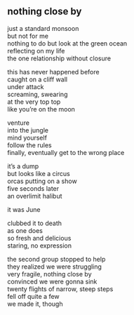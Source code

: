 ## nothing close by

just a standard monsoon  
but not for me  
nothing to do but look at the green ocean  
reflecting on my life  
the one relationship without closure  

this has never happened before  
caught on a cliff wall  
under attack  
screaming, swearing  
at the very top top  
like you’re on the moon  

venture  
into the jungle  
mind yourself  
follow the rules  
finally, eventually get to the wrong place  

it’s a dump  
but looks like a circus  
orcas putting on a show  
five seconds later  
an overlimit halibut  

it was June  

clubbed it to death  
as one does  
so fresh and delicious  
staring, no expression  

the second group stopped to help  
they realized we were struggling  
very fragile, nothing close by  
convinced we were gonna sink  
twenty flights of narrow, steep steps  
fell off quite a few  
we made it, though
